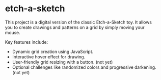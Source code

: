 # etch-a-sketch
This project is a digital version of the classic Etch-a-Sketch toy. It allows you to create drawings and patterns on a grid by simply moving your mouse.

Key features include:
- Dynamic grid creation using JavaScript.
- Interactive hover effect for drawing.
- User-friendly grid resizing with a button. (not yet)
- Optional challenges like randomized colors and progressive darkening. (not yet)